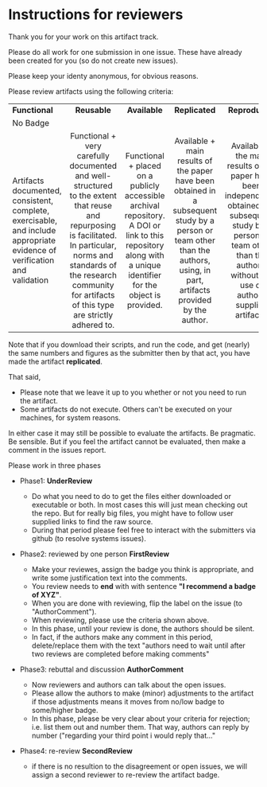 # Instructions for reviewers

Thank you for your work on this artifact track.

Please do all work for one submission in one issue. These have already been created for you (so do not create new issues).

Please keep your identy anonymous, for obvious reasons.

Please review artifacts using the following criteria:

<table>
<thead></thead>
<tbody(s)>
<tr><td><strong>Functional</strong>	</td><td align="center"> <strong>Reusable</strong> </td><td align="center"> <strong>Available</strong></td><td align="center"> <strong>Replicated</strong> </td><td align="center"> <strong>Reproduced</strong> </td></tr>
<tr><td>No Badge </td><td align="center"> <dl><img src="https://2019.icse-conferences.org/getImage/orig/red.jpg" alt=""></dl>  </td><td align="center"> <dl><img src="https://2019.icse-conferences.org/getImage/orig/green.jpg" alt=""></dl>	   </td><td align="center">  <dl><img src="https://2019.icse-conferences.org/getImage/orig/blue.jpg" alt=""></dl> </td><td align="center">  <dl><img src="https://2019.icse-conferences.org/getImage/orig/deepBlue.jpg" alt=""></dl> </td></tr>
<tr><td> <!--Functional--> Artifacts documented, consistent, complete, exercisable, and include appropriate evidence of verification and validation </td><td align="center"> <!--Reusable--> Functional + very carefully documented and well-structured to the extent that reuse and repurposing is facilitated. In particular, norms and standards of the research community for artifacts of this type are strictly adhered to. </td><td align="center"> <!--Available-->  Functional + placed on a publicly accessible archival repository. A DOI or link to this repository along with a unique identifier for the object is provided. </td><td align="center"> <!--Replicated--> Available + main results of the paper have been obtained in a subsequent study by a person or team other than the authors, using, in part, artifacts provided by the author. </td><td align="center"> <!--Reproduced--> Available + the main results of the paper have been independently obtained in a subsequent study by a person or team other than the authors, without the use of author-supplied artifacts.</td></tr>
</tbody>
</table>

Note that if you download their scripts, and run the code, and get (nearly) the same numbers and figures as the submitter then 
by that act, you have made the artifact **replicated**. 

That said,

- Please note that we leave it up to you whether or not you need to run the artifact.  
- Some artifacts do not execute. Others can't be executed on your machines, for system reasons.

In either case it may still be possible to evaluate the artifacts. Be pragmatic. Be sensible. But if you feel the artifact cannot be evaluated, then  make a comment in the issues report.

Please work in three phases

- Phase1: **UnderReview**
    - Do what you need to do to get the files either downloaded or executable or both. In most cases this will just mean checking out the repo. But for really big files, you might have to follow user supplied links to find the raw source.
    - During that period please feel free to interact with the submitters via github (to resolve systems issues).
 
- Phase2: reviewed by one person **FirstReview**
    - Make your reviewes, assign the badge you think is appropriate, and write some justification text
      into the comments.
    - You review needs to **end** with with sentence **"I recommend a badge of XYZ"**.
    - When you are done with reviewing, flip the label on the issue (to "AuthorComment"). 
    - When reviewing, please use the criteria shown above.
    - In this phase, until your review is done, the  authors should be silent. 
    - In fact, if the authors make any comment in this period, delete/replace them with the text "authors need to wait until
      after two reviews are completed before making comments"

- Phase3: rebuttal and discussion  **AuthorComment** 
    - Now reviewers and authors can talk about the open issues. 
    - Please allow the authors to make (minor) adjustments to the artifact if those adjustments means it moves from 
      no/low badge to some/higher badge.
    - In this phase, please be very clear about your criteria for rejection; i.e. list them out and number them. That way, authors can reply by number ("regarding your third point i would reply that..."
  
 - Phase4: re-review  **SecondReview**
   - if there is no resultion to the disagreement or open issues, we will assign a second reviewer to re-review the artifact badge.
      
